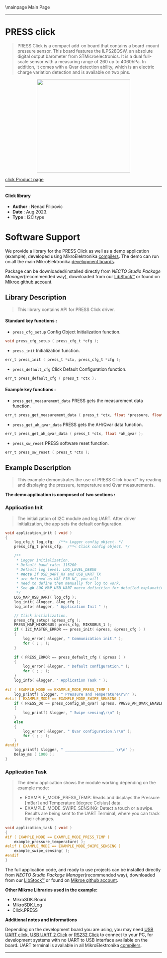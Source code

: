 \mainpage Main Page

---
# PRESS click

> PRESS Click is a compact add-on board that contains a board-mount pressure sensor. This board features the ILPS28QSW, an absolute digital output barometer from STMicroelectronics. It is a dual full-scale sensor with a measuring range of 260 up to 4060hPa. In addition, it comes with a Qvar detection ability, which is an electric charge variation detection and is available on two pins.

<p align="center">
  <img src="https://download.mikroe.com/images/click_for_ide/press_click.png" height=300px>
</p>

[click Product page](https://www.mikroe.com/press-click)

---


#### Click library

- **Author**        : Nenad Filipovic
- **Date**          : Aug 2023.
- **Type**          : I2C type


# Software Support

We provide a library for the PRESS Click
as well as a demo application (example), developed using MikroElektronika
[compilers](https://www.mikroe.com/necto-studio).
The demo can run on all the main MikroElektronika [development boards](https://www.mikroe.com/development-boards).

Package can be downloaded/installed directly from *NECTO Studio Package Manager*(recommended way), downloaded from our [LibStock&trade;](https://libstock.mikroe.com) or found on [Mikroe github account](https://github.com/MikroElektronika/mikrosdk_click_v2/tree/master/clicks).

## Library Description

> This library contains API for PRESS Click driver.

#### Standard key functions :

- `press_cfg_setup` Config Object Initialization function.
```c
void press_cfg_setup ( press_cfg_t *cfg );
```

- `press_init` Initialization function.
```c
err_t press_init ( press_t *ctx, press_cfg_t *cfg );
```

- `press_default_cfg` Click Default Configuration function.
```c
err_t press_default_cfg ( press_t *ctx );
```

#### Example key functions :

- `press_get_measurement_data` PRESS gets the measurement data function.
```c
err_t press_get_measurement_data ( press_t *ctx, float *pressure, float *temperature );
```

- `press_get_ah_qvar_data` PRESS gets the AH/Qvar data function.
```c
err_t press_get_ah_qvar_data ( press_t *ctx, float *ah_qvar );
```

- `press_sw_reset` PRESS software reset function.
```c
err_t press_sw_reset ( press_t *ctx );

```

## Example Description

> This example demonstrates the use of PRESS Click board™ by reading and displaying
> the pressure, temperature and Qvar measurements.

**The demo application is composed of two sections :**

### Application Init

> The initialization of I2C module and log UART.
> After driver initialization, the app sets the default configuration.

```c
void application_init ( void ) 
{
    log_cfg_t log_cfg;  /**< Logger config object. */
    press_cfg_t press_cfg;  /**< Click config object. */

    /** 
     * Logger initialization.
     * Default baud rate: 115200
     * Default log level: LOG_LEVEL_DEBUG
     * @note If USB_UART_RX and USB_UART_TX 
     * are defined as HAL_PIN_NC, you will 
     * need to define them manually for log to work. 
     * See @b LOG_MAP_USB_UART macro definition for detailed explanation.
     */
    LOG_MAP_USB_UART( log_cfg );
    log_init( &logger, &log_cfg );
    log_info( &logger, " Application Init " );

    // Click initialization.
    press_cfg_setup( &press_cfg );
    PRESS_MAP_MIKROBUS( press_cfg, MIKROBUS_1 );
    if ( I2C_MASTER_ERROR == press_init( &press, &press_cfg ) ) 
    {
        log_error( &logger, " Communication init." );
        for ( ; ; );
    }
    
    if ( PRESS_ERROR == press_default_cfg ( &press ) )
    {
        log_error( &logger, " Default configuration." );
        for ( ; ; );
    }
    log_info( &logger, " Application Task " );
    
#if ( EXAMPLE_MODE == EXAMPLE_MODE_PRESS_TEMP )
    log_printf( &logger, " Pressure and Temperature\r\n" );
#elif ( EXAMPLE_MODE == EXAMPLE_MODE_SWIPE_SENSING )
    if ( PRESS_OK == press_config_ah_qvar( &press, PRESS_AH_QVAR_ENABLE ) )
    {
        log_printf( &logger, " Swipe sensing\r\n" );
    }
    else
    {
        log_error( &logger, " Qvar configuration.\r\n" );
        for ( ; ; );
    }
#endif
    log_printf( &logger, " ______________________ \r\n" );
    Delay_ms ( 1000 );
}
```

### Application Task

> The demo application shows the module working depending on the example mode:
> - EXAMPLE_MODE_PRESS_TEMP: Reads and displays the Pressure [mBar] and Temperature [degree Celsius] data.
> - EXAMPLE_MODE_SWIPE_SENSING: Detect a touch or a swipe.
> Results are being sent to the UART Terminal, where you can track their changes.

```c
void application_task ( void ) 
{
#if ( EXAMPLE_MODE == EXAMPLE_MODE_PRESS_TEMP )
    example_pressure_temperature( );
#elif ( EXAMPLE_MODE == EXAMPLE_MODE_SWIPE_SENSING )
    example_swipe_sensing( );
#endif
}
```

The full application code, and ready to use projects can be installed directly from *NECTO Studio Package Manager*(recommended way), downloaded from our [LibStock&trade;](https://libstock.mikroe.com) or found on [Mikroe github account](https://github.com/MikroElektronika/mikrosdk_click_v2/tree/master/clicks).

**Other Mikroe Libraries used in the example:**

- MikroSDK.Board
- MikroSDK.Log
- Click.PRESS

**Additional notes and informations**

Depending on the development board you are using, you may need
[USB UART click](https://www.mikroe.com/usb-uart-click),
[USB UART 2 Click](https://www.mikroe.com/usb-uart-2-click) or
[RS232 Click](https://www.mikroe.com/rs232-click) to connect to your PC, for
development systems with no UART to USB interface available on the board. UART
terminal is available in all MikroElektronika
[compilers](https://shop.mikroe.com/compilers).

---
